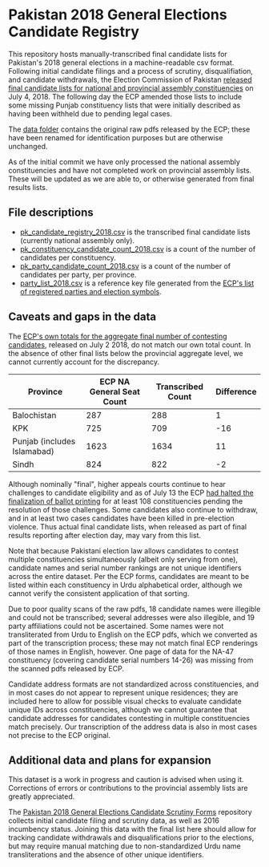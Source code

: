# Pakistan 2018 General Elections Candidate Registry

This repository hosts manually-transcribed final candidate lists for Pakistan's 2018 general elections in a machine-readable csv format. Following initial candidate filings and a process of scrutiny, disqualifiation, and candidate withdrawals, the Election Commission of Pakistan [released final candidate lists for national and provincial assembly constituencies](https://www.ecp.gov.pk/frmGenericPage.aspx?PageID=3160) on July 4, 2018. The following day the ECP amended those lists to include some missing Punjab constituency lists that were initially described as having been withheld due to pending legal cases.

The [data folder](https://github.com/colincookman/pakistan_candidate_registry_18/tree/master/data) contains the original raw pdfs released by the ECP; these have been renamed for identification purposes but are otherwise unchanged.

As of the initial commit we have only processed the national assembly constituencies and have not completed work on provincial assembly lists. These will be updated as we are able to, or otherwise generated from final results lists.

## File descriptions

* [pk_candidate_registry_2018.csv](https://github.com/colincookman/pakistan_candidate_registry_18/blob/master/pk_candidate_registry_2018.csv) is the transcribed final candidate lists (currently national assembly only).
* [pk_constituency_candidate_count_2018.csv](https://github.com/colincookman/pakistan_candidate_registry_18/blob/master/pk_constituency_candidate_count_2018.csv) is a count of the number of candidates per constituency.
* [pk_party_candidate_count_2018.csv](https://github.com/colincookman/pakistan_candidate_registry_18/blob/master/pk_party_candidate_count_2018.csv) is a count of the number of candidates per party, per province.
* [party_list_2018.csv](https://github.com/colincookman/pakistan_candidate_registry_18/blob/master/party_list_2018.csv) is a reference key file generated from the [ECP's list of registered parties and election symbols](https://www.ecp.gov.pk/frmGenericPage.aspx?PageID=3090).

## Caveats and gaps in the data

The [ECP's own totals for the aggregate final number of contesting candidates](https://www.ecp.gov.pk/PrintDocument.aspx?PressId=55349&type=Image), released on July 2 2018, do not match our own total count. In the absence of other final lists below the provincial aggregate level, we cannot currently account for the discrepancy.

| Province                    	| ECP NA General Seat Count 	| Transcribed Count 	| Difference 	|
|-----------------------------	|---------------------------	|-------------------	|------------	|
| Balochistan                 	| 287                       	| 288               	| 1          	|
| KPK                         	| 725                       	| 709               	| -16        	|
| Punjab (includes Islamabad) 	| 1623                      	| 1634              	| 11         	|
| Sindh                       	| 824                       	| 822               	| -2         	|

Although nominally "final", higher appeals courts continue to hear challenges to candidate eligibility and as of July 13 the ECP [had halted the finalization of ballot printing](https://tribune.com.pk/story/1756643/1-ballot-papers-108-seats-not-yet-printed/) for at least 108 constituencies pending the resolution of those challenges. Some candidates also continue to withdraw, and in at least two cases candidates have been killed in pre-election violence. Thus actual final candidate lists, when released as part of final results reporting after election day, may vary from this list.

Note that because Pakistani election law allows candidates to contest multiple constituencies simultaneously (albeit only serving from one), candidate names and serial number rankings are not unique identifiers across the entire dataset. Per the ECP forms, candidates are meant to be listed within each constituency in Urdu alphabetical order, although we cannot verify the consistent application of that sorting.

Due to poor quality scans of the raw pdfs, 18 candidate names were illegible and could not be transcribed; several addresses were also illegible, and 19 party affiliations could not be ascertained. Some names were not transliterated from Urdu to English on the ECP pdfs, which we converted as part of the transcription process; these may not match final ECP renderings of those names in English, however. One page of data for the NA-47 constituency (covering candidate serial numbers 14-26) was missing from the scanned pdfs released by ECP.

Candidate address formats are not standardized across constituencies, and in most cases do not appear to represent unique residences; they are included here to allow for possible visual checks to evaluate candidate unique IDs across constituencies, although we cannot guarantee that candidate addresses for candidates contesting in multiple constituencies match precisely. Our transcription of the address data is also in most cases not precise to the ECP original.

## Additional data and plans for expansion

This dataset is a work in progress and caution is advised when using it. Corrections of errors or contributions to the provincial assembly lists are greatly appreciated.

The [Pakistan 2018 General Elections Candidate Scrutiny Forms](https://github.com/colincookman/pakistan_candidate_scrutiny_18) repository collects initial candidate filing and scrutiny data, as well as 2016 incumbency status. Joining this data with the final list here should allow for tracking candidate withdrawals and disqualifications prior to the elections, but may require manual matching due to non-standardized Urdu name transliterations and the absence of other unique identifiers.

